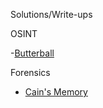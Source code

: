 Solutions/Write-ups

OSINT

-[Butterball](https://gitlab.com/aptgetKubert/holiday_5ctf/-/wikis/OSINT-ButterBall)

Forensics

- [Cain's Memory](https://gitlab.com/aptgetKubert/holiday_5ctf/-/wikis/forensics-cainsmemory)